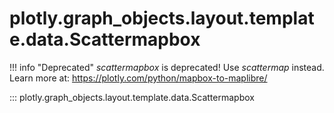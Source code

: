 # plotly.graph_objects.layout.template.data.Scattermapbox

!!! info "Deprecated"
    *scattermapbox* is deprecated! Use *scattermap* instead. Learn more at: https://plotly.com/python/mapbox-to-maplibre/

::: plotly.graph_objects.layout.template.data.Scattermapbox

